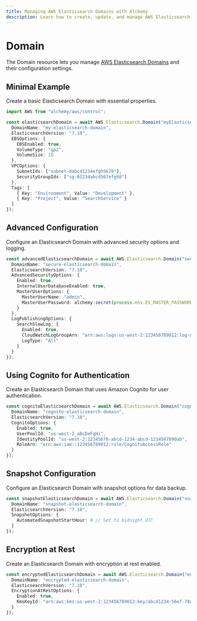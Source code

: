 ```yaml
---
title: Managing AWS Elasticsearch Domains with Alchemy
description: Learn how to create, update, and manage AWS Elasticsearch Domains using Alchemy Cloud Control.
---
```


# Domain

The Domain resource lets you manage [AWS Elasticsearch Domains](https://docs.aws.amazon.com/elasticsearch/latest/userguide/) and their configuration settings.

## Minimal Example

Create a basic Elasticsearch Domain with essential properties.

```ts
import AWS from "alchemy/aws/control";

const elasticsearchDomain = await AWS.Elasticsearch.Domain("myElasticsearchDomain", {
  DomainName: "my-elasticsearch-domain",
  ElasticsearchVersion: "7.10",
  EBSOptions: {
    EBSEnabled: true,
    VolumeType: "gp2",
    VolumeSize: 10
  },
  VPCOptions: {
    SubnetIds: ["subnet-0abcd1234efgh5678"],
    SecurityGroupIds: ["sg-01234abcd567efgh8"]
  },
  Tags: [
    { Key: "Environment", Value: "Development" },
    { Key: "Project", Value: "SearchService" }
  ]
});
```

## Advanced Configuration

Configure an Elasticsearch Domain with advanced security options and logging.

```ts
const advancedElasticsearchDomain = await AWS.Elasticsearch.Domain("secureElasticsearchDomain", {
  DomainName: "secure-elasticsearch-domain",
  ElasticsearchVersion: "7.10",
  AdvancedSecurityOptions: {
    Enabled: true,
    InternalUserDatabaseEnabled: true,
    MasterUserOptions: {
      MasterUserName: "admin",
      MasterUserPassword: alchemy.secret(process.env.ES_MASTER_PASSWORD!)
    }
  },
  LogPublishingOptions: {
    SearchSlowLog: {
      Enabled: true,
      CloudWatchLogGroupArn: "arn:aws:logs:us-west-2:123456789012:log-group:/aws/elasticsearch/my-slow-log",
      LogType: "All"
    }
  }
});
```

## Using Cognito for Authentication

Create an Elasticsearch Domain that uses Amazon Cognito for user authentication.

```ts
const cognitoElasticsearchDomain = await AWS.Elasticsearch.Domain("cognitoElasticsearchDomain", {
  DomainName: "cognito-elasticsearch-domain",
  ElasticsearchVersion: "7.10",
  CognitoOptions: {
    Enabled: true,
    UserPoolId: "us-west-2_aBcDeFgHi",
    IdentityPoolId: "us-west-2:12345678-abcd-1234-abcd-1234567890ab",
    RoleArn: "arn:aws:iam::123456789012:role/CognitoAccessRole"
  }
});
```

## Snapshot Configuration

Configure an Elasticsearch Domain with snapshot options for data backup.

```ts
const snapshotElasticsearchDomain = await AWS.Elasticsearch.Domain("snapshotElasticsearchDomain", {
  DomainName: "snapshot-elasticsearch-domain",
  ElasticsearchVersion: "7.10",
  SnapshotOptions: {
    AutomatedSnapshotStartHour: 0 // Set to midnight UTC
  }
});
```

## Encryption at Rest

Create an Elasticsearch Domain with encryption at rest enabled.

```ts
const encryptedElasticsearchDomain = await AWS.Elasticsearch.Domain("encryptedElasticsearchDomain", {
  DomainName: "encrypted-elasticsearch-domain",
  ElasticsearchVersion: "7.10",
  EncryptionAtRestOptions: {
    Enabled: true,
    KmsKeyId: "arn:aws:kms:us-west-2:123456789012:key/abcd1234-56ef-78gh-90ij-klmnopqrst"
  }
});
```